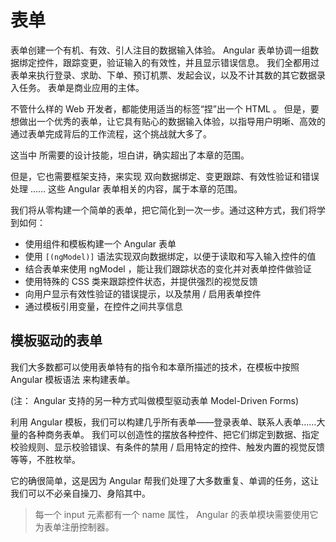 # 表单

表单创建一个有机、有效、引人注目的数据输入体验。 Angular 表单协调一组数据绑定控件，跟踪变更，验证输入的有效性，并且显示错误信息。
我们全都用过表单来执行登录、求助、下单、预订机票、发起会议，以及不计其数的其它数据录入任务。 表单是商业应用的主体。

不管什么样的 Web 开发者，都能使用适当的标签“捏”出一个 HTML 。 但是，要想做出一个优秀的表单，让它具有贴心的数据输入体验，以指导用户明晰、高效的通过表单完成背后的工作流程，这个挑战就大多了。

这当中 所需要的设计技能，坦白讲，确实超出了本章的范围。

但是，它也需要框架支持，来实现 双向数据绑定、变更跟踪、有效性验证和错误处理 …… 这些 Angular 表单相关的内容，属于本章的范围。

我们将从零构建一个简单的表单，把它简化到一次一步。通过这种方式，我们将学到如何：

* 使用组件和模板构建一个 Angular 表单
* 使用 `[(ngModel)]` 语法实现双向数据绑定，以便于读取和写入输入控件的值
* 结合表单来使用 ngModel ，能让我们跟踪状态的变化并对表单控件做验证
* 使用特殊的 CSS 类来跟踪控件状态，并提供强烈的视觉反馈
* 向用户显示有效性验证的错误提示，以及禁用 / 启用表单控件
* 通过模板引用变量，在控件之间共享信息


## 模板驱动的表单

我们大多数都可以使用表单特有的指令和本章所描述的技术，在模板中按照 Angular 模板语法 来构建表单。

(注： Angular 支持的另一种方式叫做模型驱动表单 Model-Driven Forms)

利用 Angular 模板，我们可以构建几乎所有表单——登录表单、联系人表单……大量的各种商务表单。 我们可以创造性的摆放各种控件、把它们绑定到数据、指定校验规则、显示校验错误、有条件的禁用 / 启用特定的控件、触发内置的视觉反馈等等，不胜枚举。

它的确很简单，这是因为 Angular 帮我们处理了大多数重复、单调的任务，这让我们可以不必亲自操刀、身陷其中。


> 每一个 input 元素都有一个 name 属性， Angular 的表单模块需要使用它为表单注册控制器。




